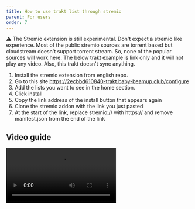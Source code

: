 ```yaml
---
title: How to use trakt list through stremio
parent: For users
order: 7
---
```


⚠ The Stremio extension is still experimental. Don't expect a stremio like experience. Most of the public stremio sources are torrent based but cloudstream doesn't support torrent stream. So, none of the popular sources will work here. The below trakt example is link only and it will not play any video. Also, this trakt doesn't sync anything.

1. Install the stremio extension from english repo.
2. Go to this site https://2ecbbd610840-trakt.baby-beamup.club/configure
3. Add the lists you want to see in the home section.
4. Click install
5. Copy the link address of the install button that appears again
6. Clone the stremio addon with the link you just pasted
7. At the start of the link, replace stremio:// with https:// and remove manifest.json from the end of the link

## Video guide

<video src="https://streamable.com/wbrlnp" controls>